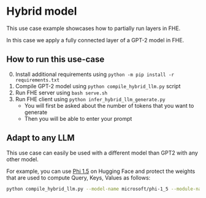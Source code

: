 # Hybrid model

This use case example showcases how to partially run layers in FHE.

In this case we apply a fully connected layer of a GPT-2 model in FHE.

## How to run this use-case

0. Install additional requirements using `python -m pip install -r requirements.txt`
1. Compile GPT-2 model using `python compile_hybrid_llm.py` script
1. Run FHE server using `bash serve.sh`
1. Run FHE client using `python infer_hybrid_llm_generate.py`
   - You will first be asked about the number of tokens that you want to generate
   - Then you will be able to enter your prompt

## Adapt to any LLM

This use case can easily be used with a different model than GPT2 with any other model.

For example, you can use [Phi 1.5](https://huggingface.co/microsoft/phi-1_5) on Hugging Face and protect the weights that are used to compute Query, Keys, Values as follows:

<!--pytest-codeblocks:skip-->

```bash
python compile_hybrid_llm.py --model-name microsoft/phi-1_5 --module-names layers.1.mixer.Wqkv
```
